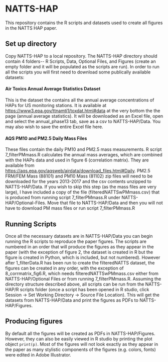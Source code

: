 # NATTS-HAP
This repository contains the R scripts and datasets used to create all figures in the NATTS HAP paper.

## Set up directory
Copy NATTS-HAP to a local repository. The NATTS-HAP directory should contain 4 folders-- R Scripts, Data, Optional Files, and Figures (create an empty folder and it will be populated as the scripts are run). In order to run all the scripts you will first need to download some publically available datasets: 

#### Air Toxics Annual Average Statistics Dataset 
This is the dataset the contains all the annual average concentrations of HAPs for US monitoring stations. It is available at https://www3.epa.gov/ttnamti1/toxdat.html#data at the very bottom the the page (annual average statistics). It will be downloaded as an Excel file, open and select the annual_phase13 tab, save as a csv to NATTS-HAP/Data. You may also wish to save the entire Excel file here.

#### AQS PM10 and PM2.5 Daily Mass Files 
These files contain the daily PM10 and PM2.5 mass measurements. R script 7_filterPMmass.R calculates the annual mass averages, which are combined with the HAPs data and used in figure 6 (correlation matrix). They are available from https://aqs.epa.gov/aqsweb/airdata/download_files.html#Daily. PM2.5 FRM/FEM Mass (88101) and PM10 Mass (81102) zip files will need to be downloaded for the years 2013-2017 and the csv contents unzipped to NATTS-HAP/Data. If you wish to skip this step (as the mass files are very large), I have included a copy of the file (filteredNATTSwPMmass.csv) that is produced from running script 7_filterPMmass.R under NATTS-HAP/Optional-Files. Move that file to NATTS-HAP/Data and then you will not have to download PM mass files or run script 7_filterPMmass.R 

## Running Scripts
Once all the necessary datasets are in NATTS-HAP/Data you can begin running the R scripts to reproduce the paper figures. The scripts are numbered in an order that will produce the figures as they appear in the paper (with the exception of figure 2, the dataset is created in R but the figure is created in Python, which is included, but not numbered). However after 1_filterData.R has been run to create the filteredNATTS dataset, the figures can be created in any order, with the exception of 8_corrmatrix_fig6.R, which needs filteredNATTSwPMmass.csv either from NATTS-HAP/Optional Files or from running 7_filterPMmass.R. Assuming the directory structure described above, all scripts can be run from the NATTS-HAP/R scripts folder (once a script has been opened in R studio, click Session -> Set Working Directory -> Source File Location). This will get the datasets from NATTS-HAP/Data and print the figures as PDFs to NATTS-HAP/Figures.

## Producing figures
By default all the figures will be created as PDFs in NATTS-HAP/Figures. However, they can also be easily viewed in R studio by printing the plot object `print(p)`. Most of the figures will not look exactly as they appear in the paper as many stylistic components of the figures (e.g. colors, fonts) were edited in Adobe Illustrator. 

